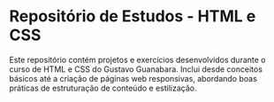 # Repositório de Estudos - HTML e CSS
Este repositório contém projetos e exercícios desenvolvidos durante o curso de HTML e CSS do Gustavo Guanabara. Inclui desde conceitos básicos até a criação de páginas web responsivas, abordando boas práticas de estruturação de conteúdo e estilização.
